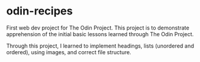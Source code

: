 # odin-recipes
First web dev project for The Odin Project.
This project is to demonstrate apprehension of the initial basic lessons learned through The Odin Project.

Through this project, I learned to implement headings, lists (unordered and ordered), using images, and correct file structure.